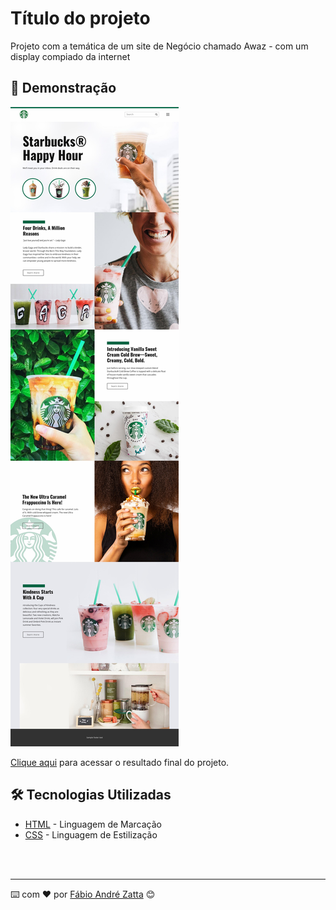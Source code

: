 # Título do projeto

Projeto com a temática de um site de Negócio chamado Awaz - com um display compiado da internet

## 🚀 Demonstração

![image-Desktop](https://github.com/fisiofaz/starbucks/blob/main/assets/img/website-template-preview-17223.jpg)


[Clique aqui](https://github.com/fisiofaz/starbucks) para acessar o resultado final do projeto.

## 🛠️ Tecnologias Utilizadas

* [HTML](https://www.w3.org/html/) - Linguagem de Marcação
* [CSS](https://www.w3.org/Style/CSS/) - Linguagem de Estilização

<br/><br/>
<p>

---
⌨️ com ❤️ por [Fábio André Zatta](https://github.com/fisiofaz) 😊
